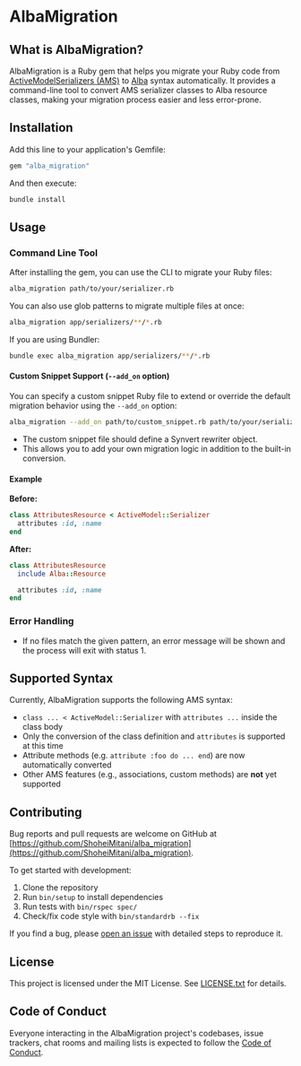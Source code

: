# AlbaMigration

## What is AlbaMigration?
AlbaMigration is a Ruby gem that helps you migrate your Ruby code from [ActiveModelSerializers (AMS)](https://github.com/rails-api/active_model_serializers) to [Alba](https://github.com/okuramasafumi/alba) syntax automatically. It provides a command-line tool to convert AMS serializer classes to Alba resource classes, making your migration process easier and less error-prone.

## Installation

Add this line to your application's Gemfile:

```ruby
gem "alba_migration"
```

And then execute:

```bash
bundle install
```

## Usage

### Command Line Tool

After installing the gem, you can use the CLI to migrate your Ruby files:

```bash
alba_migration path/to/your/serializer.rb
```

You can also use glob patterns to migrate multiple files at once:

```bash
alba_migration app/serializers/**/*.rb
```

If you are using Bundler:

```bash
bundle exec alba_migration app/serializers/**/*.rb
```

#### Custom Snippet Support (`--add_on` option)

You can specify a custom snippet Ruby file to extend or override the default migration behavior using the `--add_on` option:

```bash
alba_migration --add_on path/to/custom_snippet.rb path/to/your/serializer.rb
```

- The custom snippet file should define a Synvert rewriter object.
- This allows you to add your own migration logic in addition to the built-in conversion.

#### Example

**Before:**
```ruby
class AttributesResource < ActiveModel::Serializer
  attributes :id, :name
end
```

**After:**
```ruby
class AttributesResource
  include Alba::Resource

  attributes :id, :name
end
```

### Error Handling
- If no files match the given pattern, an error message will be shown and the process will exit with status 1.

## Supported Syntax
Currently, AlbaMigration supports the following AMS syntax:
- `class ... < ActiveModel::Serializer` with `attributes ...` inside the class body
- Only the conversion of the class definition and `attributes` is supported at this time
- Attribute methods (e.g. `attribute :foo do ... end`) are now automatically converted
- Other AMS features (e.g., associations, custom methods) are **not** yet supported

## Contributing

Bug reports and pull requests are welcome on GitHub at [https://github.com/ShoheiMitani/alba_migration](https://github.com/ShoheiMitani/alba_migration).

To get started with development:

1. Clone the repository
2. Run `bin/setup` to install dependencies
3. Run tests with `bin/rspec spec/`
4. Check/fix code style with `bin/standardrb --fix`

If you find a bug, please [open an issue](https://github.com/ShoheiMitani/alba_migration/issues) with detailed steps to reproduce it.

## License

This project is licensed under the MIT License. See [LICENSE.txt](LICENSE.txt) for details.

## Code of Conduct

Everyone interacting in the AlbaMigration project's codebases, issue trackers, chat rooms and mailing lists is expected to follow the [Code of Conduct](CODE_OF_CONDUCT.md).
